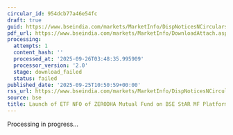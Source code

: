 ```yaml
---
circular_id: 954dcb77a46e54fc
draft: true
guid: https://www.bseindia.com/markets/MarketInfo/DispNoticesNCirculars.aspx?Noticeid={AFA97105-426D-4771-A704-B2DA9E78932A}&noticeno=20250925-11&dt=09/25/2025&icount=11&totcount=65&flag=0
pdf_url: https://www.bseindia.com/markets/MarketInfo/DownloadAttach.aspx?id=20250925-11&attachedId=
processing:
  attempts: 1
  content_hash: ''
  processed_at: '2025-09-26T03:48:35.995909'
  processor_version: '2.0'
  stage: download_failed
  status: failed
published_date: '2025-09-25T10:50:59+00:00'
rss_url: https://www.bseindia.com/markets/MarketInfo/DispNoticesNCirculars.aspx?Noticeid={AFA97105-426D-4771-A704-B2DA9E78932A}&noticeno=20250925-11&dt=09/25/2025&icount=11&totcount=65&flag=0
source: bse
title: Launch of ETF NFO of ZERODHA Mutual Fund on BSE StAR MF Platform
---
```


Processing in progress...
